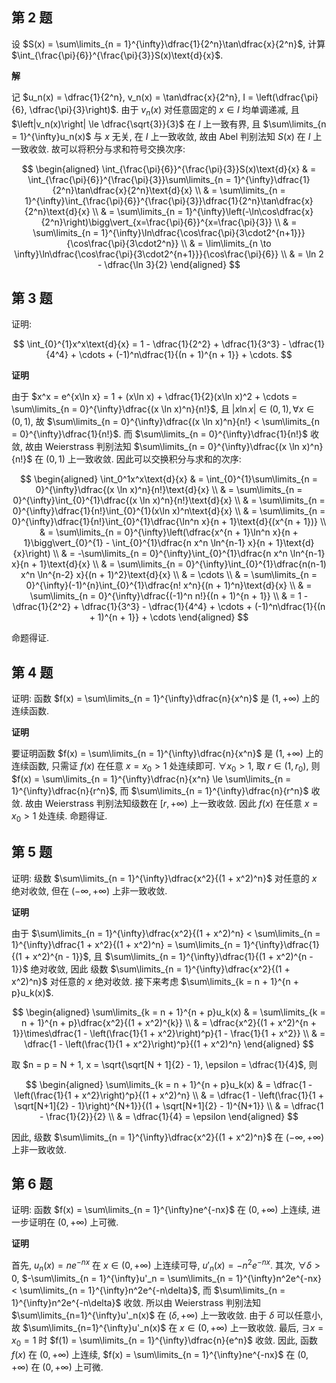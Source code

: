 ﻿
## 第 2 题

设 $S(x) = \sum\limits_{n = 1}^{\infty}\dfrac{1}{2^n}\tan\dfrac{x}{2^n}$, 计算 $\int_{\frac{\pi}{6}}^{\frac{\pi}{3}}S(x)\text{d}{x}$.

**解**

记 $u_n(x) = \dfrac{1}{2^n}, v_n(x) = \tan\dfrac{x}{2^n}, I = \left(\dfrac{\pi}{6}, \dfrac{\pi}{3}\right)$. 由于 $v_n(x)$ 对任意固定的 $x\in I$ 均单调递减, 且 $\left|v_n(x)\right| \le \dfrac{\sqrt{3}}{3}$ 在 $I$ 上一致有界, 且 $\sum\limits_{n = 1}^{\infty}u_n(x)$ 与 $x$ 无关, 在 $I$ 上一致收敛, 故由 Abel 判别法知 $S(x)$ 在 $I$ 上一致收敛. 故可以将积分与求和符号交换次序:

$$
\begin{aligned}
    \int_{\frac{\pi}{6}}^{\frac{\pi}{3}}S(x)\text{d}{x} & = \int_{\frac{\pi}{6}}^{\frac{\pi}{3}}\sum\limits_{n = 1}^{\infty}\dfrac{1}{2^n}\tan\dfrac{x}{2^n}\text{d}{x} \\
    & = \sum\limits_{n = 1}^{\infty}\int_{\frac{\pi}{6}}^{\frac{\pi}{3}}\dfrac{1}{2^n}\tan\dfrac{x}{2^n}\text{d}{x} \\
    & = \sum\limits_{n = 1}^{\infty}\left(-\ln\cos\dfrac{x}{2^n}\right)\bigg\vert_{x=\frac{\pi}{6}}^{x=\frac{\pi}{3}} \\
    & = \sum\limits_{n = 1}^{\infty}\ln\dfrac{\cos\frac{\pi}{3\cdot2^{n+1}}}{\cos\frac{\pi}{3\cdot2^n}} \\
    & = \lim\limits_{n \to \infty}\ln\dfrac{\cos\frac{\pi}{3\cdot2^{n+1}}}{\cos\frac{\pi}{6}} \\
    & = \ln 2 - \dfrac{\ln 3}{2}
\end{aligned}
$$

## 第 3 题

证明:

$$
\int_{0}^{1}x^x\text{d}{x} = 1 - \dfrac{1}{2^2} + \dfrac{1}{3^3} - \dfrac{1}{4^4} + \cdots + (-1)^n\dfrac{1}{(n + 1)^{n + 1}} + \cdots.
$$

**证明**

由于 $x^x = e^{x\ln x} = 1 + (x\ln x) + \dfrac{1}{2}(x\ln x)^2 + \cdots = \sum\limits_{n = 0}^{\infty}\dfrac{(x \ln x)^n}{n!}$, 且 $\left|x \ln x\right| \in (0, 1), \forall x \in (0, 1)$, 故 $\sum\limits_{n = 0}^{\infty}\dfrac{(x \ln x)^n}{n!} < \sum\limits_{n = 0}^{\infty}\dfrac{1}{n!}$. 而 $\sum\limits_{n = 0}^{\infty}\dfrac{1}{n!}$ 收敛, 故由 Weierstrass 判别法知 $\sum\limits_{n = 0}^{\infty}\dfrac{(x \ln x)^n}{n!}$ 在 $(0, 1)$ 上一致收敛. 因此可以交换积分与求和的次序:

$$
\begin{aligned}
    \int_0^1x^x\text{d}{x} & = \int_{0}^{1}\sum\limits_{n = 0}^{\infty}\dfrac{(x \ln x)^n}{n!}\text{d}{x} \\
    & = \sum\limits_{n = 0}^{\infty}\int_{0}^{1}\dfrac{(x \ln x)^n}{n!}\text{d}{x} \\
    & = \sum\limits_{n = 0}^{\infty}\dfrac{1}{n!}\int_{0}^{1}(x\ln x)^n\text{d}{x} \\
    & = \sum\limits_{n = 0}^{\infty}\dfrac{1}{n!}\int_{0}^{1}\dfrac{\ln^n x}{n + 1}\text{d}{(x^{n + 1})} \\
    & = \sum\limits_{n = 0}^{\infty}\left(\dfrac{x^{n + 1}\ln^n x}{n + 1}\bigg\vert_{0}^{1} - \int_{0}^{1}\dfrac{n x^n \ln^{n-1} x}{n + 1}\text{d}{x}\right) \\
    & = -\sum\limits_{n = 0}^{\infty}\int_{0}^{1}\dfrac{n x^n \ln^{n-1} x}{n + 1}\text{d}{x} \\
    & = \sum\limits_{n = 0}^{\infty}\int_{0}^{1}\dfrac{n(n-1) x^n \ln^{n-2} x}{(n + 1)^2}\text{d}{x} \\
    & = \cdots \\
    & = \sum\limits_{n = 0}^{\infty}(-1)^{n}\int_{0}^{1}\dfrac{n! x^n}{(n + 1)^n}\text{d}{x} \\
    & = \sum\limits_{n = 0}^{\infty}\dfrac{(-1)^n n!}{(n + 1)^{n + 1}} \\
    & = 1 - \dfrac{1}{2^2} + \dfrac{1}{3^3} - \dfrac{1}{4^4} + \cdots + (-1)^n\dfrac{1}{(n + 1)^{n + 1}} + \cdots
\end{aligned}
$$

命题得证.

## 第 4 题

证明: 函数 $f(x) = \sum\limits_{n = 1}^{\infty}\dfrac{n}{x^n}$ 是 $(1, +\infty)$ 上的连续函数.

**证明**

要证明函数 $f(x) = \sum\limits_{n = 1}^{\infty}\dfrac{n}{x^n}$ 是 $(1, +\infty)$ 上的连续函数, 只需证 $f(x)$ 在任意 $x = x_0 > 1$ 处连续即可. $\forall x_0 > 1$, 取 $r \in (1, r_0)$, 则 $f(x) = \sum\limits_{n = 1}^{\infty}\dfrac{n}{x^n} \le \sum\limits_{n = 1}^{\infty}\dfrac{n}{r^n}$, 而 $\sum\limits_{n = 1}^{\infty}\dfrac{n}{r^n}$ 收敛. 故由 Weierstrass 判别法知级数在 $[r, +\infty)$ 上一致收敛. 因此 $f(x)$ 在任意 $x = x_0 > 1$ 处连续. 命题得证.

## 第 5 题

证明: 级数 $\sum\limits_{n = 1}^{\infty}\dfrac{x^2}{(1 + x^2)^n}$ 对任意的 $x$ 绝对收敛, 但在 $(-\infty, +\infty)$ 上非一致收敛.

**证明**

由于 $\sum\limits_{n = 1}^{\infty}\dfrac{x^2}{(1 + x^2)^n} < \sum\limits_{n = 1}^{\infty}\dfrac{1 + x^2}{(1 + x^2)^n} = \sum\limits_{n = 1}^{\infty}\dfrac{1}{(1 + x^2)^{n - 1}}$, 且 $\sum\limits_{n = 1}^{\infty}\dfrac{1}{(1 + x^2)^{n - 1}}$ 绝对收敛, 因此 级数 $\sum\limits_{n = 1}^{\infty}\dfrac{x^2}{(1 + x^2)^n}$ 对任意的 $x$ 绝对收敛. 接下来考虑 $\sum\limits_{k = n + 1}^{n + p}u_k(x)$.

$$
\begin{aligned}
    \sum\limits_{k = n + 1}^{n + p}u_k(x) & = \sum\limits_{k = n + 1}^{n + p}\dfrac{x^2}{(1 + x^2)^{k}} \\
    & = \dfrac{x^2}{(1 + x^2)^{n + 1}}\times\dfrac{1 - \left(\frac{1}{1 + x^2}\right)^p}{1 - \frac{1}{1 + x^2}} \\
    & = \dfrac{1 - \left(\frac{1}{1 + x^2}\right)^p}{(1 + x^2)^n}
\end{aligned}
$$

取 $n = p = N + 1, x = \sqrt{\sqrt[N + 1]{2} - 1}, \epsilon = \dfrac{1}{4}$, 则

$$
\begin{aligned}
    \sum\limits_{k = n + 1}^{n + p}u_k(x) & = \dfrac{1 - \left(\frac{1}{1 + x^2}\right)^p}{(1 + x^2)^n} \\
    & = \dfrac{1 - \left(\frac{1}{1 + \sqrt[N+1]{2} - 1}\right)^{N+1}}{(1 + \sqrt[N+1]{2} - 1)^{N+1}} \\
    & = \dfrac{1 - \frac{1}{2}}{2} \\
    & = \dfrac{1}{4} = \epsilon
\end{aligned}
$$

因此, 级数 $\sum\limits_{n = 1}^{\infty}\dfrac{x^2}{(1 + x^2)^n}$ 在 $(-\infty, +\infty)$ 上非一致收敛.

## 第 6 题

证明: 函数 $f(x) = \sum\limits_{n = 1}^{\infty}ne^{-nx}$ 在 $(0, +\infty)$ 上连续, 进一步证明在 $(0, +\infty)$ 上可微.

**证明**

首先, $u_n(x) = ne^{-nx}$ 在 $x \in (0, +\infty)$ 上连续可导, $u'_n(x) = -n^2e^{-nx}$. 其次, $\forall \delta > 0$, $-\sum\limits_{n = 1}^{\infty}u'_n = \sum\limits_{n = 1}^{\infty}n^2e^{-nx} < \sum\limits_{n = 1}^{\infty}n^2e^{-n\delta}$, 而 $\sum\limits_{n = 1}^{\infty}n^2e^{-n\delta}$ 收敛. 所以由 Weierstrass 判别法知 $\sum\limits_{n=1}^{\infty}u'_n(x)$ 在 $(\delta, +\infty)$ 上一致收敛. 由于 $\delta$ 可以任意小, 故 $\sum\limits_{n=1}^{\infty}u'_n(x)$ 在 $x \in (0, +\infty)$ 上一致收敛. 最后, $\exists x = x_0 = 1$ 时 $f(1) = \sum\limits_{n = 1}^{\infty}\dfrac{n}{e^n}$ 收敛. 因此, 函数 $f(x)$ 在 $(0, +\infty)$ 上连续, $f(x) = \sum\limits_{n = 1}^{\infty}ne^{-nx}$ 在 $(0, +\infty)$ 在 $(0, +\infty)$ 上可微.
